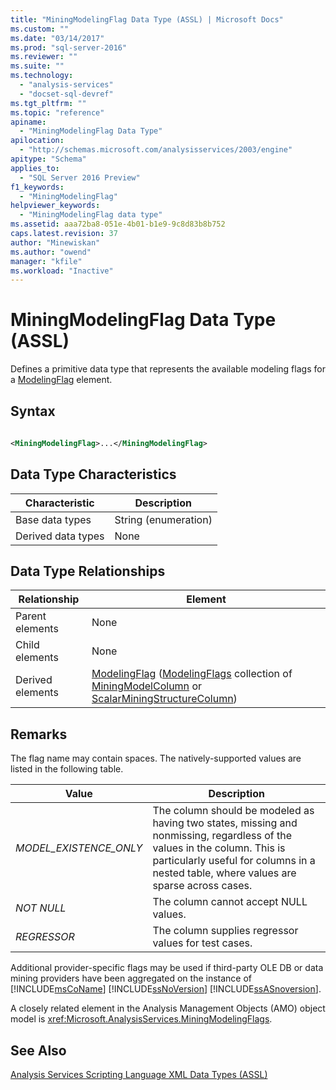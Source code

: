 ```yaml
---
title: "MiningModelingFlag Data Type (ASSL) | Microsoft Docs"
ms.custom: ""
ms.date: "03/14/2017"
ms.prod: "sql-server-2016"
ms.reviewer: ""
ms.suite: ""
ms.technology: 
  - "analysis-services"
  - "docset-sql-devref"
ms.tgt_pltfrm: ""
ms.topic: "reference"
apiname: 
  - "MiningModelingFlag Data Type"
apilocation: 
  - "http://schemas.microsoft.com/analysisservices/2003/engine"
apitype: "Schema"
applies_to: 
  - "SQL Server 2016 Preview"
f1_keywords: 
  - "MiningModelingFlag"
helpviewer_keywords: 
  - "MiningModelingFlag data type"
ms.assetid: aaa72ba8-051e-4b01-b1e9-9c8d83b8b752
caps.latest.revision: 37
author: "Minewiskan"
ms.author: "owend"
manager: "kfile"
ms.workload: "Inactive"
---
```

# MiningModelingFlag Data Type (ASSL)
  Defines a primitive data type that represents the available modeling flags for a [ModelingFlag](../../../analysis-services/scripting/objects/modelingflag-element-assl.md) element.  
  
## Syntax  
  
```xml  
  
<MiningModelingFlag>...</MiningModelingFlag>  
```  
  
## Data Type Characteristics  
  
|Characteristic|Description|  
|--------------------|-----------------|  
|Base data types|String (enumeration)|  
|Derived data types|None|  
  
## Data Type Relationships  
  
|Relationship|Element|  
|------------------|-------------|  
|Parent elements|None|  
|Child elements|None|  
|Derived elements|[ModelingFlag](../../../analysis-services/scripting/objects/modelingflag-element-assl.md) ([ModelingFlags](../../../analysis-services/scripting/collections/modelingflags-element-assl.md) collection of [MiningModelColumn](../../../analysis-services/scripting/data-type/miningmodelcolumn-data-type-assl.md) or [ScalarMiningStructureColumn](../../../analysis-services/scripting/data-type/scalarminingstructurecolumn-data-type-assl.md))|  
  
## Remarks  
 The flag name may contain spaces. The natively-supported values are listed in the following table.  
  
|Value|Description|  
|-----------|-----------------|  
|*MODEL_EXISTENCE_ONLY*|The column should be modeled as having two states, missing and nonmissing, regardless of the values in the column. This is particularly useful for columns in a nested table, where values are sparse across cases.|  
|*NOT NULL*|The column cannot accept NULL values.|  
|*REGRESSOR*|The column supplies regressor values for test cases.|  
  
 Additional provider-specific flags may be used if third-party OLE DB or data mining providers have been aggregated on the instance of [!INCLUDE[msCoName](../../../includes/msconame-md.md)] [!INCLUDE[ssNoVersion](../../../includes/ssnoversion-md.md)] [!INCLUDE[ssASnoversion](../../../includes/ssasnoversion-md.md)].  
  
 A closely related element in the Analysis Management Objects (AMO) object model is <xref:Microsoft.AnalysisServices.MiningModelingFlags>.  
  
## See Also  
 [Analysis Services Scripting Language XML Data Types &#40;ASSL&#41;](../../../analysis-services/scripting/data-type/analysis-services-scripting-language-xml-data-types-assl.md)  
  
  
